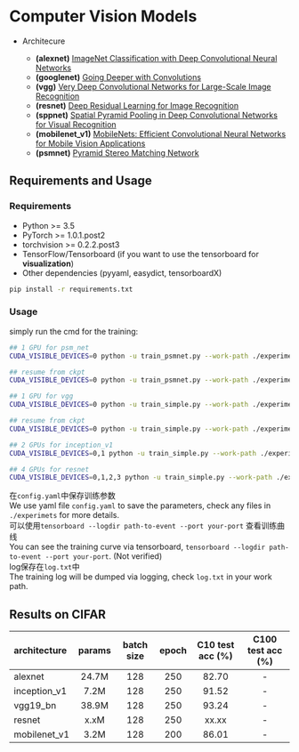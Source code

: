 # Computer Vision Models

- Architecure

  - **(alexnet)** [ImageNet Classification with Deep Convolutional Neural Networks](https://papers.nips.cc/paper/4824-imagenet-classification-with-deep-convolutional-neural-networks)
  - **(googlenet)** [Going Deeper with Convolutions](https://arxiv.org/abs/1409.4842)
  - **(vgg)** [Very Deep Convolutional Networks for Large-Scale Image Recognition](https://arxiv.org/abs/1409.1556)
  - **(resnet)** [Deep Residual Learning for Image Recognition](https://arxiv.org/abs/1512.03385)
  - **(sppnet)** [Spatial Pyramid Pooling in Deep Convolutional Networks for Visual Recognition](https://arxiv.org/abs/1406.4729)
  - **(mobilenet_v1)** [MobileNets: Efficient Convolutional Neural Networks for Mobile Vision Applications](https://arxiv.org/abs/1704.04861)
  - **(psmnet)** [Pyramid Stereo Matching Network](https://arxiv.org/abs/1803.08669)


## Requirements and Usage 

### Requirements

- Python >= 3.5
- PyTorch >= 1.0.1.post2
- torchvision >= 0.2.2.post3
- TensorFlow/Tensorboard (if you want to use the tensorboard for **visualization**)
- Other dependencies (pyyaml, easydict, tensorboardX)

```bash
pip install -r requirements.txt
```

### Usage 

simply run the cmd for the training:

```bash
## 1 GPU for psm_net
CUDA_VISIBLE_DEVICES=0 python -u train_psmnet.py --work-path ./experiments/psmnet/kitti

## resume from ckpt
CUDA_VISIBLE_DEVICES=0 python -u train_psmnet.py --work-path ./experiments/psmnet/kitti --resume

## 1 GPU for vgg
CUDA_VISIBLE_DEVICES=0 python -u train_simple.py --work-path ./experiments/vgg/cifar10

## resume from ckpt
CUDA_VISIBLE_DEVICES=0 python -u train_simple.py --work-path ./experiments/vgg/cifar10 --resume

## 2 GPUs for inception_v1
CUDA_VISIBLE_DEVICES=0,1 python -u train_simple.py --work-path ./experiments/inception_v1/cifar10

## 4 GPUs for resnet
CUDA_VISIBLE_DEVICES=0,1,2,3 python -u train_simple.py --work-path ./experiments/resnet/cifar10
``` 

在``config.yaml``中保存训练参数  
We use yaml file ``config.yaml`` to save the parameters, check any files in `./experimets` for more details.  
可以使用``tensorboard --logdir path-to-event --port your-port`` 查看训练曲线  
You can see the training curve via tensorboard, ``tensorboard --logdir path-to-event --port your-port``. (Not verified)  
log保存在``log.txt``中  
The training log will be dumped via logging, check ``log.txt`` in your work path.

## Results on CIFAR

| architecture          | params | batch size | epoch | C10 test acc (%) | C100 test acc (%) |
| :-------------------- | :----: | :--------: | :---: | :--------------: | :---------------: |
| alexnet               | 24.7M  |    128     |  250  |      82.70       |         -         |
| inception_v1          |  7.2M  |    128     |  250  |      91.52       |         -         |
| vgg19_bn              | 38.9M  |    128     |  250  |      93.24       |         -         |
| resnet                |  x.xM  |    128     |  250  |      xx.xx       |         -         |
| mobilenet_v1          |  3.2M  |    128     |  200  |      86.01       |         -         |
